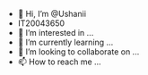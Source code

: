 - 👋 Hi, I’m @Ushanii
- IT20043650
- 👀 I’m interested in ...
- 🌱 I’m currently learning ...
- 💞️ I’m looking to collaborate on ...
- 📫 How to reach me ...

<!---
Ushanii/Ushanii is a ✨ special ✨ repository because its `README.md` (this file) appears on your GitHub profile.
You can click the Preview link to take a look at your changes.
--->
